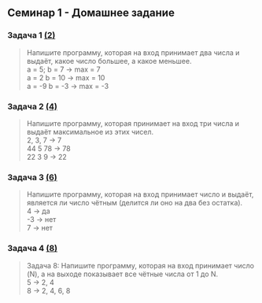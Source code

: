 ## Семинар 1 - Домашнее задание

### Задача 1 [(2)](https://github.com/marafon4k/c-sharp_semi-homework_1/blob/main/task_2/Program.cs)


> Напишите программу, которая на вход принимает два числа и выдаёт, какое число большее, а какое меньшее. <br>
a = 5; b = 7 -> max = 7 <br>
a = 2 b = 10 -> max = 10 <br>
a = -9 b = -3 -> max = -3

### Задача 2 [(4)](https://github.com/marafon4k/c-sharp_semi-homework_1/blob/main/task_4/Program.cs)

> Напишите программу, которая принимает на вход три числа и выдаёт максимальное из этих чисел.<br>
2, 3, 7 -> 7<br>
44 5 78 -> 78<br>
22 3 9 -> 22

### Задача 3 [(6)](https://github.com/marafon4k/c-sharp_semi-homework_1/blob/main/task_6/Program.cs)

> Напишите программу, которая на вход принимает число и выдаёт, является ли число чётным (делится ли оно на два без остатка).<br>
4 -> да<br>
-3 -> нет<br>
7 -> нет

### Задача 4 [(8)](https://github.com/marafon4k/c-sharp_semi-homework_1/blob/main/task_8/Program.cs)

> Задача 8: Напишите программу, которая на вход принимает число (N), а на выходе показывает все чётные числа от 1 до N.<br>
5 -> 2, 4<br>
8 -> 2, 4, 6, 8